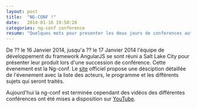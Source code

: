 ```yaml
---
layout: post
title:  "NG-CONF !"
date:   2014-01-16 19:50:28
categories: ng-conf conference
resume: "Quelques mots pour presenter les deux jours de conferences autour d'AngularJS"
---
```


De ?? le 16 Janvier 2014, jusqu'a ?? le 17 Janvier 2014 l'équipe de développement du framework
AngularJS se sont réuni a Salt Lake City pour présenter leur produit lors d'une succession de
conférence. Cette évenement est la Ng-conf. Le [site][ng-conf] officiel propose une désciption
détaillée de l'évenement avec la liste des acteurs, le programme et les différents sujets qui
seront traités.

Aujourd'hui la ng-conf est terminée cependant des vidéos des différentes conférences ont été
mises a disposition sur [YouTube][ng-youtube].


[ng-conf]:http://www.ng-conf.org
[ng-youtube]:http://www.youtube.com/user/ngconfvideos

